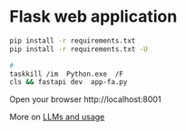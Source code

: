 # Flask web application

```sh
pip install -r requirements.txt
pip install -r requirements.txt -U

# 
taskkill /im  Python.exe  /F
cls && fastapi dev  app-fa.py

```

Open your browser http://localhost:8001

More on [LLMs and usage](http://localhost:8001/slides) 


<!-- 
Import ECB speeches

```sh
cls && python web-app.py --ecb=True
``` -->



